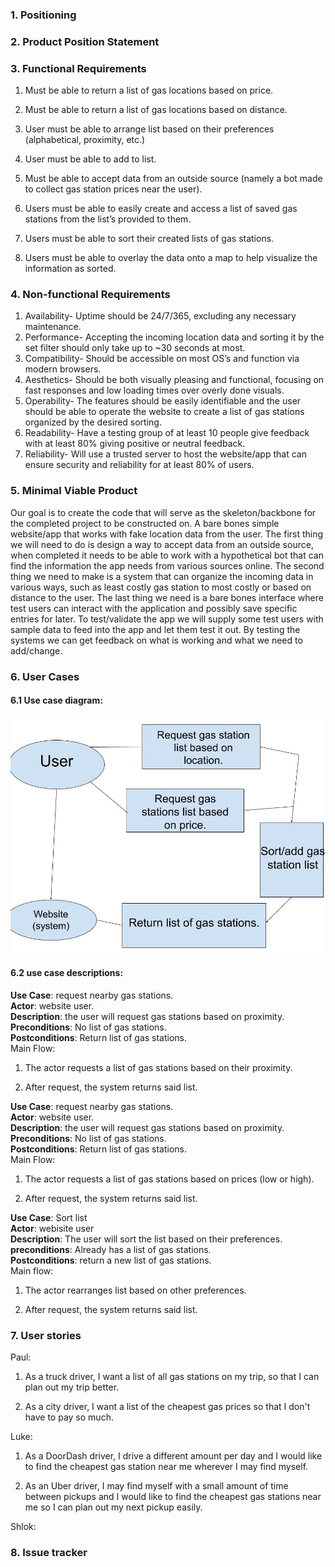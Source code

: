 ### 1. Positioning

### 2. Product Position Statement

### 3. Functional Requirements  

1. Must be able to return a list of gas locations based on price.  

2. Must be able to return a list of gas locations based on distance.  

3. User must be able to arrange list based on their preferences (alphabetical,
  proximity, etc.)  

4. User must be able to add to list.  

5. Must be able to accept data from an outside source (namely a bot made to
  collect gas station prices near the user).  

6. Users must be able to easily create and access a list of saved gas stations
from the list’s provided to them.

7. Users must be able to sort their created lists of gas stations.

8. Users must be able to overlay the data onto a map to help visualize the
information as sorted.


### 4.  Non-functional Requirements

1. Availability- Uptime should be 24/7/365, excluding any necessary maintenance.  
2. Performance- Accepting the incoming location data and sorting it by the set filter should only take up to ~30 seconds at most.  
3. Compatibility- Should be accessible on most OS’s and function via modern browsers.
4. Aesthetics- Should be both visually pleasing and functional, focusing on fast responses and low loading times over overly done visuals.  
5. Operability- The features should be easily identifiable and the user should be able to operate the website to create a list of gas stations organized by the desired sorting.  
6. Readability- Have a testing group of at least 10 people give feedback with at least 80% giving positive or neutral feedback.  
7. Reliability- Will use a trusted server to host the website/app that can ensure security and reliability for at least 80% of users.  


### 5.  Minimal Viable Product

Our goal is to create the code that will serve as the skeleton/backbone for the
completed project to be constructed on. A bare bones simple website/app that
works with fake location data from the user. The first thing we will need to do
is design a way to accept data from an outside source, when completed it needs
to be able to work with a hypothetical bot that can find the information the app
needs from various sources online. The second thing we need to make is a system
that can organize the incoming data in various ways, such as least costly gas
station to most costly or based on distance to the user. The last thing we need
is a bare bones interface where test users can interact with the application and
possibly save specific entries for later. To test/validate the app we will supply
some test users with sample data to feed into the app and let them test it out.
By testing the systems we can get feedback on what is working and what we need
to add/change.


### 6. User Cases  

#### 6.1 Use case diagram:  

![Use case diagram](D2_usercases.jpg)  

#### 6.2 use case descriptions:  

**Use Case**: request nearby gas stations.  
**Actor**: website user.  
**Description**: the user will request gas stations based on proximity.  
**Preconditions**: No list of gas stations.  
**Postconditions**: Return list of gas stations.  
Main Flow:  

1. The actor requests a list of gas stations based on their proximity.  

2. After request, the system returns said list.

**Use Case**: request nearby gas stations.  
**Actor**: website user.  
**Description**: the user will request gas stations based on proximity.  
**Preconditions**: No list of gas stations.  
**Postconditions**: Return list of gas stations.  
Main Flow:  

1. The actor requests a list of gas stations based on prices (low or high).  

2. After request, the system returns said list.  

**Use Case**: Sort list  
**Actor**: webisite user  
**Description**: The user will sort the list based on their preferences.  
**preconditions**: Already has a list of gas stations.  
**Postconditions**: return a new list of gas stations.  
Main flow:  

1. The actor rearranges list based on other preferences.  

2. After request, the system returns said list.  

### 7. User stories  

Paul:  
1. As a truck driver, I want a list of all gas stations on my trip, so that
I can plan out my trip better.  

2. As a city driver, I want a list of the cheapest gas prices so that I don't
have to pay so much.  

Luke:  
1. As a DoorDash driver, I drive a different amount per day and I would like to
find the cheapest gas station near me wherever I may find myself.

2. As an Uber driver, I may find myself with a small amount of time between
pickups and I would like to find the cheapest gas stations near me so I can
plan out my next pickup easily.

Shlok:

### 8. Issue tracker  
